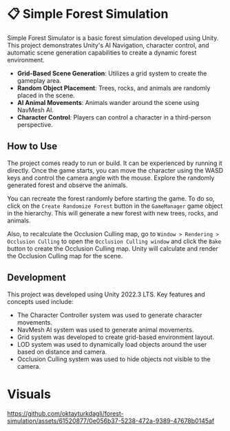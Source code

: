 # 📋 Simple Forest Simulation

Simple Forest Simulator is a basic forest simulation developed using Unity. This project demonstrates Unity's AI Navigation, character control, and automatic scene generation capabilities to create a dynamic forest environment.

- **Grid-Based Scene Generation**: Utilizes a grid system to create the gameplay area.
- **Random Object Placement**: Trees, rocks, and animals are randomly placed in the scene.
- **AI Animal Movements**: Animals wander around the scene using NavMesh AI.
- **Character Control**: Players can control a character in a third-person perspective.

## How to Use
The project comes ready to run or build. It can be experienced by running it directly.
Once the game starts, you can move the character using the WASD keys and control the camera angle with the mouse. Explore the randomly generated forest and observe the animals.

You can recreate the forest randomly before starting the game. 
To do so, click on the `Create Randomize Forest` button in the `GameManager` game object in the hierarchy. This will generate a new forest with new trees, rocks, and animals.

Also, to recalculate the Occlusion Culling map, go to `Window > Rendering > Occlusion Culling` to open the `Occlusion Culling window` and click the `Bake` button to create the Occlusion Culling map. Unity will calculate and render the Occlusion Culling map for the scene.

## Development

This project was developed using Unity 2022.3 LTS. Key features and concepts used include:

- The Character Controller system was used to generate character movements.
- NavMesh AI system was used to generate animal movements.
- Grid system was developed to create grid-based environment layout.
- LOD system was used to dynamically load objects around the user based on distance and camera.
- Occlusion Culling system was used to hide objects not visible to the camera.

# Visuals
https://github.com/oktayturkdagli/forest-simulation/assets/61520877/0e056b37-5238-472a-9389-47678b0145af

